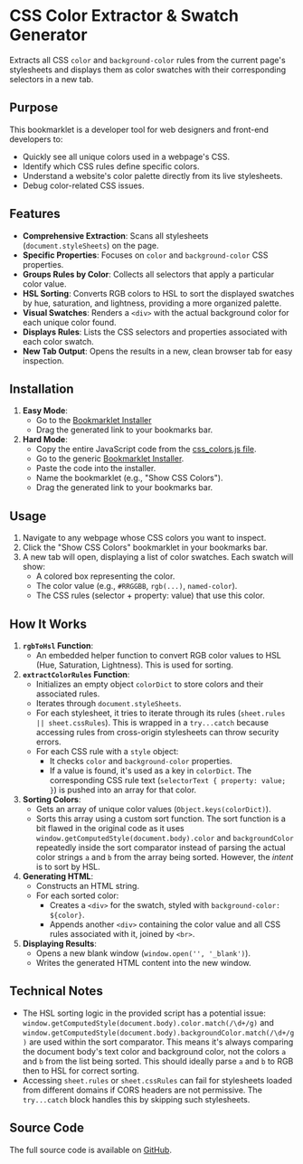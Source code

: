 # CSS Color Extractor & Swatch Generator

Extracts all CSS `color` and `background-color` rules from the current page's stylesheets and displays them as color swatches with their corresponding selectors in a new tab.

## Purpose

This bookmarklet is a developer tool for web designers and front-end developers to:

-   Quickly see all unique colors used in a webpage's CSS.
-   Identify which CSS rules define specific colors.
-   Understand a website's color palette directly from its live stylesheets.
-   Debug color-related CSS issues.

## Features

-   **Comprehensive Extraction**: Scans all stylesheets (`document.styleSheets`) on the page.
-   **Specific Properties**: Focuses on `color` and `background-color` CSS properties.
-   **Groups Rules by Color**: Collects all selectors that apply a particular color value.
-   **HSL Sorting**: Converts RGB colors to HSL to sort the displayed swatches by hue, saturation, and lightness, providing a more organized palette.
-   **Visual Swatches**: Renders a `<div>` with the actual background color for each unique color found.
-   **Displays Rules**: Lists the CSS selectors and properties associated with each color swatch.
-   **New Tab Output**: Opens the results in a new, clean browser tab for easy inspection.

## Installation

1.  **Easy Mode**:
    *   Go to the [Bookmarklet Installer](https://austegard.com/bookmarklet-installer.html?bookmarklet=css_colors.js)
    *   Drag the generated link to your bookmarks bar.
2.  **Hard Mode**:
    *   Copy the entire JavaScript code from the [css_colors.js file](https://github.com/oaustegard/bookmarklets/blob/main/css_colors.js).
    *   Go to the generic [Bookmarklet Installer](https://austegard.com/bookmarklet-installer.html).
    *   Paste the code into the installer.
    *   Name the bookmarklet (e.g., "Show CSS Colors").
    *   Drag the generated link to your bookmarks bar.

## Usage

1.  Navigate to any webpage whose CSS colors you want to inspect.
2.  Click the "Show CSS Colors" bookmarklet in your bookmarks bar.
3.  A new tab will open, displaying a list of color swatches. Each swatch will show:
    *   A colored box representing the color.
    *   The color value (e.g., `#RRGGBB`, `rgb(...)`, `named-color`).
    *   The CSS rules (selector + property: value) that use this color.

## How It Works

1.  **`rgbToHsl` Function**:
    *   An embedded helper function to convert RGB color values to HSL (Hue, Saturation, Lightness). This is used for sorting.
2.  **`extractColorRules` Function**:
    *   Initializes an empty object `colorDict` to store colors and their associated rules.
    *   Iterates through `document.styleSheets`.
    *   For each stylesheet, it tries to iterate through its rules (`sheet.rules || sheet.cssRules`). This is wrapped in a `try...catch` because accessing rules from cross-origin stylesheets can throw security errors.
    *   For each CSS rule with a `style` object:
        *   It checks `color` and `background-color` properties.
        *   If a value is found, it's used as a key in `colorDict`. The corresponding CSS rule text (`selectorText { property: value; }`) is pushed into an array for that color.
3.  **Sorting Colors**:
    *   Gets an array of unique color values (`Object.keys(colorDict)`).
    *   Sorts this array using a custom sort function. The sort function is a bit flawed in the original code as it uses `window.getComputedStyle(document.body).color` and `backgroundColor` repeatedly inside the sort comparator instead of parsing the actual color strings `a` and `b` from the array being sorted. However, the *intent* is to sort by HSL.
4.  **Generating HTML**:
    *   Constructs an HTML string.
    *   For each sorted color:
        *   Creates a `<div>` for the swatch, styled with `background-color: ${color}`.
        *   Appends another `<div>` containing the color value and all CSS rules associated with it, joined by `<br>`.
5.  **Displaying Results**:
    *   Opens a new blank window (`window.open('', '_blank')`).
    *   Writes the generated HTML content into the new window.

## Technical Notes

-   The HSL sorting logic in the provided script has a potential issue: `window.getComputedStyle(document.body).color.match(/\d+/g)` and `window.getComputedStyle(document.body).backgroundColor.match(/\d+/g)` are used within the sort comparator. This means it's always comparing the document body's text color and background color, not the colors `a` and `b` from the list being sorted. This should ideally parse `a` and `b` to RGB then to HSL for correct sorting.
-   Accessing `sheet.rules` or `sheet.cssRules` can fail for stylesheets loaded from different domains if CORS headers are not permissive. The `try...catch` block handles this by skipping such stylesheets.

## Source Code

The full source code is available on [GitHub](https://github.com/oaustegard/bookmarklets/blob/main/css_colors.js).
